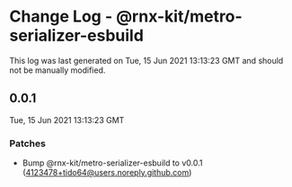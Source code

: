 # Change Log - @rnx-kit/metro-serializer-esbuild

This log was last generated on Tue, 15 Jun 2021 13:13:23 GMT and should not be manually modified.

<!-- Start content -->

## 0.0.1

Tue, 15 Jun 2021 13:13:23 GMT

### Patches

- Bump @rnx-kit/metro-serializer-esbuild to v0.0.1 (4123478+tido64@users.noreply.github.com)
